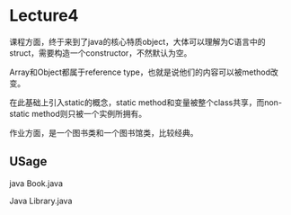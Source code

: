 # Lecture4

课程方面，终于来到了java的核心特质object，大体可以理解为C语言中的struct，需要构造一个constructor，不然默认为空。

Array和Object都属于reference type，也就是说他们的内容可以被method改变。

在此基础上引入static的概念，static method和变量被整个class共享，而non-static method则只被一个实例所拥有。

作业方面，是一个图书类和一个图书馆类，比较经典。

## USage

java Book.java

Java Library.java